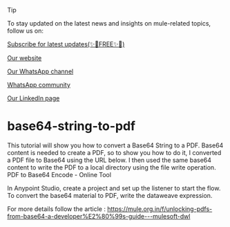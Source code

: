 > [!TIP]
> To stay updated on the latest news and insights on mule-related topics, follow us on:
> [^1]:
> [Subscribe for latest updates(✨🌟FREE✨🌟)](https://mule.org.in/m/create-account)
> [^1]:
> [Our website](https://mule.org.in/)
> [^1]:
> [Our WhatsApp channel](https://www.whatsapp.com/channel/0029VaIq2XrKbYMPKdl3YE3X)
> [^1]:
> [WhatsApp community](https://chat.whatsapp.com/F6cPb1xEsGdEJ7rrfEHN0H)
> [^1]:
> [Our LinkedIn page](https://www.linkedin.com/company/mule-trains/)

# base64-string-to-pdf

This tutorial will show you how to convert a Base64 String to a PDF. Base64 content is needed to create a PDF, so to show you how to do it, I converted a PDF file to Base64 using the URL below. I then used the same base64 content to write the PDF to a local directory using the file write operation. 
 PDF to Base64 Encode - Online Tool 

 In Anypoint Studio, create a project and set up the listener to start the flow. 
To convert the base64 material to PDF, write the dataweave expression. 

For more details follow the article : https://mule.org.in/f/unlocking-pdfs-from-base64-a-developer%E2%80%99s-guide---mulesoft-dwl
